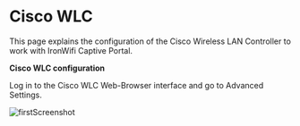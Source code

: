 #  Cisco WLC 

This page explains the configuration of the Cisco Wireless LAN Controller to work with IronWifi Captive Portal.

**Cisco WLC configuration**

Log in to the Cisco WLC Web-Browser interface and go to Advanced Settings.

![firstScreenshot](meraki_wlc/wlc1.png)
